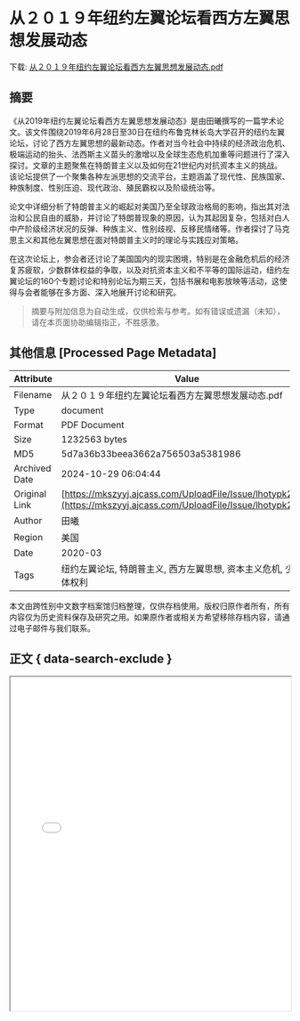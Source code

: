 # 从２０１９年纽约左翼论坛看西方左翼思想发展动态

<!-- tcd_download_link -->
下载: <a href="../从２０１９年纽约左翼论坛看西方左翼思想发展动态.pdf" download>从２０１９年纽约左翼论坛看西方左翼思想发展动态.pdf</a>
<!-- tcd_download_link_end -->

## 摘要

<!-- tcd_abstract -->
《从2019年纽约左翼论坛看西方左翼思想发展动态》是由田曦撰写的一篇学术论文。该文件围绕2019年6月28日至30日在纽约布鲁克林长岛大学召开的纽约左翼论坛，讨论了西方左翼思想的最新动态。作者对当今社会中持续的经济政治危机、极端运动的抬头、法西斯主义苗头的激增以及全球生态危机加重等问题进行了深入探讨。文章的主题聚焦在特朗普主义以及如何在21世纪内对抗资本主义的挑战。该论坛提供了一个聚集各种左派思想的交流平台，主题涵盖了现代性、民族国家、种族制度、性别压迫、现代政治、殖民霸权以及阶级统治等。

论文中详细分析了特朗普主义的崛起对美国乃至全球政治格局的影响，指出其对法治和公民自由的威胁，并讨论了特朗普现象的原因，认为其起因复杂，包括对白人中产阶级经济状况的反弹、种族主义、性别歧视、反移民情绪等。作者探讨了马克思主义和其他左翼思想在面对特朗普主义时的理论与实践应对策略。

在这次论坛上，参会者还讨论了美国国内的现实困境，特别是在金融危机后的经济复苏疲软，少数群体权益的争取，以及对抗资本主义和不平等的国际运动，纽约左翼论坛的160个专题讨论和特别论坛为期三天，包括书展和电影放映等活动，这使得与会者能够在多方面、深入地展开讨论和研究。

<!-- tcd_abstract_end -->

> 摘要与附加信息为自动生成，仅供检索与参考。如有错误或遗漏（未知），请在本页面协助编辑指正，不胜感激。

## 其他信息 [Processed Page Metadata]

| Attribute       | Value                                  |
|-----------------|----------------------------------------|
| Filename        | 从２０１９年纽约左翼论坛看西方左翼思想发展动态.pdf                             |
| Type            | document                                 |
| Format          | PDF Document                               |
| Size            | 1232563 bytes                           |
| MD5             | 5d7a36b33beea3662a756503a5381986                                  |
| Archived Date   | 2024-10-29 06:04:44                             |
| Original Link   | [https://mkszyyj.ajcass.com/UploadFile/Issue/lhotypk2.pdf](https://mkszyyj.ajcass.com/UploadFile/Issue/lhotypk2.pdf)                         |
| Author          | 田曦                               |
| Region          | 美国                               |
| Date            | 2020-03                                 |
| Tags            | 纽约左翼论坛, 特朗普主义, 西方左翼思想, 资本主义危机, 少数群体权利                                 |

本文由跨性别中文数字档案馆归档整理，仅供存档使用。版权归原作者所有，所有内容仅为历史资料保存及研究之用。如果原作者或相关方希望移除存档内容，请通过电子邮件与我们联系。

## 正文 { data-search-exclude }

<!-- tcd_main_text -->
<iframe src="../从２０１９年纽约左翼论坛看西方左翼思想发展动态.pdf" width="100%" height="600px">
    <p>无法显示PDF，请下载查看。</p>
</iframe>
<!-- tcd_main_text_end -->


